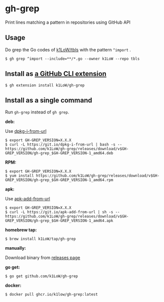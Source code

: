 # gh-grep

Print lines matching a pattern in repositories using GitHub API

## Usage

Do grep the Go codes of [k1LoW/tbls](https://github.com/k1LoW/tbls) with the pattern `^import` .

``` console
$ gh grep ^import --include=**/*.go --owner k1LoW --repo tbls
```

## Install as [a GitHub CLI extension](https://cli.github.com/manual/gh_extension)

``` console
$ gh extension install k1LoW/gh-grep
```

## Install as a single command

Run `gh-grep` instead of `gh grep`.

**deb:**

Use [dpkg-i-from-url](https://github.com/k1LoW/dpkg-i-from-url)

``` console
$ export GH-GREP_VERSION=X.X.X
$ curl -L https://git.io/dpkg-i-from-url | bash -s -- https://github.com/k1LoW/gh-grep/releases/download/v$GH-GREP_VERSION/gh-grep_$GH-GREP_VERSION-1_amd64.deb
```

**RPM:**

``` console
$ export GH-GREP_VERSION=X.X.X
$ yum install https://github.com/k1LoW/gh-grep/releases/download/v$GH-GREP_VERSION/gh-grep_$GH-GREP_VERSION-1_amd64.rpm
```

**apk:**

Use [apk-add-from-url](https://github.com/k1LoW/apk-add-from-url)

``` console
$ export GH-GREP_VERSION=X.X.X
$ curl -L https://git.io/apk-add-from-url | sh -s -- https://github.com/k1LoW/gh-grep/releases/download/v$GH-GREP_VERSION/gh-grep_$GH-GREP_VERSION-1_amd64.apk
```

**homebrew tap:**

```console
$ brew install k1LoW/tap/gh-grep
```

**manually:**

Download binary from [releases page](https://github.com/k1LoW/gh-grep/releases)

**go get:**

```console
$ go get github.com/k1LoW/gh-grep
```

**docker:**

```console
$ docker pull ghcr.io/k1low/gh-grep:latest
```
